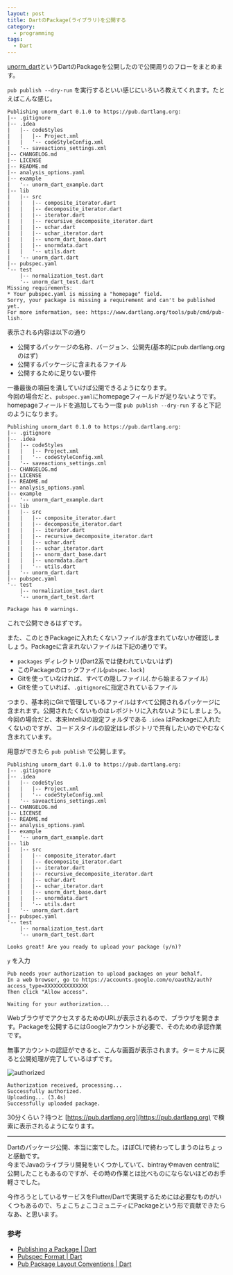 ```yaml
---
layout: post
title: DartのPackage(ライブラリ)を公開する
category:
  - programming
tags:
  - Dart
---
```


[unorm_dart](https://pub.dartlang.org/packages/unorm_dart)というDartのPackageを公開したので公開周りのフローをまとめます。

`pub publish --dry-run` を実行するといい感じにいろいろ教えてくれます。たとえばこんな感じ。

```
Publishing unorm_dart 0.1.0 to https://pub.dartlang.org:
|-- .gitignore
|-- .idea
|   |-- codeStyles
|   |   |-- Project.xml
|   |   '-- codeStyleConfig.xml
|   '-- saveactions_settings.xml
|-- CHANGELOG.md
|-- LICENSE
|-- README.md
|-- analysis_options.yaml
|-- example
|   '-- unorm_dart_example.dart
|-- lib
|   |-- src
|   |   |-- composite_iterator.dart
|   |   |-- decomposite_iterator.dart
|   |   |-- iterator.dart
|   |   |-- recursive_decomposite_iterator.dart
|   |   |-- uchar.dart
|   |   |-- uchar_iterator.dart
|   |   |-- unorm_dart_base.dart
|   |   |-- unormdata.dart
|   |   '-- utils.dart
|   '-- unorm_dart.dart
|-- pubspec.yaml
'-- test
    |-- normalization_test.dart
    '-- unorm_dart_test.dart
Missing requirements:
* Your pubspec.yaml is missing a "homepage" field.
Sorry, your package is missing a requirement and can't be published yet.
For more information, see: https://www.dartlang.org/tools/pub/cmd/pub-lish.
```

表示される内容は以下の通り

- 公開するパッケージの名称、バージョン、公開先(基本的にpub.dartlang.orgのはず)
- 公開するパッケージに含まれるファイル
- 公開するために足りない要件

一番最後の項目を潰していけば公開できるようになります。  
今回の場合だと、`pubspec.yaml`にhomepageフィールドが足りないようです。homepageフィールドを追加してもう一度 `pub publish --dry-run` すると下記のようになります。

```
Publishing unorm_dart 0.1.0 to https://pub.dartlang.org:
|-- .gitignore
|-- .idea
|   |-- codeStyles
|   |   |-- Project.xml
|   |   '-- codeStyleConfig.xml
|   '-- saveactions_settings.xml
|-- CHANGELOG.md
|-- LICENSE
|-- README.md
|-- analysis_options.yaml
|-- example
|   '-- unorm_dart_example.dart
|-- lib
|   |-- src
|   |   |-- composite_iterator.dart
|   |   |-- decomposite_iterator.dart
|   |   |-- iterator.dart
|   |   |-- recursive_decomposite_iterator.dart
|   |   |-- uchar.dart
|   |   |-- uchar_iterator.dart
|   |   |-- unorm_dart_base.dart
|   |   |-- unormdata.dart
|   |   '-- utils.dart
|   '-- unorm_dart.dart
|-- pubspec.yaml
'-- test
    |-- normalization_test.dart
    '-- unorm_dart_test.dart

Package has 0 warnings.
```

これで公開できるはずです。

また、このときPackageに入れたくないファイルが含まれていないか確認しましょう。Packageに含まれないファイルは下記の通りです。

- `packages` ディレクトリ(Dart2系では使われていないはず)
- このPackageのロックファイル(`pubspec.lock`)
- Gitを使っていなければ、すべての隠しファイル(`.`から始まるファイル)
- Gitを使っていれば、`.gitignore`に指定されているファイル


つまり、基本的にGitで管理しているファイルはすべて公開されるパッケージに含まれます。公開されたくないものはレポジトリに入れないようにしましょう。  
今回の場合だと、本来IntelliJの設定フォルダである `.idea` はPackageに入れたくないのですが、コードスタイルの設定はレポジトリで共有したいのでやむなく含まれています。

用意ができたら `pub publish` で公開します。

```
Publishing unorm_dart 0.1.0 to https://pub.dartlang.org:
|-- .gitignore
|-- .idea
|   |-- codeStyles
|   |   |-- Project.xml
|   |   '-- codeStyleConfig.xml
|   '-- saveactions_settings.xml
|-- CHANGELOG.md
|-- LICENSE
|-- README.md
|-- analysis_options.yaml
|-- example
|   '-- unorm_dart_example.dart
|-- lib
|   |-- src
|   |   |-- composite_iterator.dart
|   |   |-- decomposite_iterator.dart
|   |   |-- iterator.dart
|   |   |-- recursive_decomposite_iterator.dart
|   |   |-- uchar.dart
|   |   |-- uchar_iterator.dart
|   |   |-- unorm_dart_base.dart
|   |   |-- unormdata.dart
|   |   '-- utils.dart
|   '-- unorm_dart.dart
|-- pubspec.yaml
'-- test
    |-- normalization_test.dart
    '-- unorm_dart_test.dart

Looks great! Are you ready to upload your package (y/n)?
```

`y` を入力

```
Pub needs your authorization to upload packages on your behalf.
In a web browser, go to https://accounts.google.com/o/oauth2/auth?access_type=XXXXXXXXXXXXXX
Then click "Allow access".

Waiting for your authorization...
```

WebブラウザでアクセスするためのURLが表示されるので、ブラウザを開きます。Packageを公開するにはGoogleアカウントが必要で、そのための承認作業です。

無事アカウントの認証ができると、こんな画面が表示されます。ターミナルに戻ると公開処理が完了しているはずです。

![authorized](https://lh3.googleusercontent.com/fnNkbwhsAV9gfc2p8AdvDclZYGzWuCwIdkiBFI7-hjCusG45S6LWbmVS2dUxjHTImSDmW8aQ6Lzy8PZ-s_9G7tcRd3_ryL7cW_FtCvb00663yjliPfOfZ5OsvgvvvJhPx9Cd7ICxNLZI4Ygx8ciVrH-WUJtWcOZ9OU7H2cFFpqeSRyya9zEXdjRyALCdM1QFFBS6hS4AgIP4ZNHHhh9tnPHDXwQvaptRj2TqJTq85DG6jLJwy1TWHIP_zdKjxq7CwyZZftzQxwYbFQJB6kRnnc2quVPCMj136cMJwvdcmcNxwyizfoAbiCvsYDlTMp9GnsaSD6g8dzPot-aB54-I1LYWT1xAv5dT8s_aYXUBIQF2VwmxyRJf0_nXYkOFcWk1XF3IIpWbhL__Sse7IKbN204sflXXIi3MkwmYuo2mFmYjSrpts52E_CWNExrIhotZAKEZ9nkBtqpWnSaUM2cyl_Nv37W3iZNlI72yXVXIwDokU0D9caYgpOX6C5NQ69B1d7e15NcVpfZaU_Q24XYOP2Tj_EiSL-vEJbLaHDXX0wh2Dbhj2XGfmqBV34LgjJLH9gyM2CXvFKcACxMV_831O01qLrRFnBZnsDhHKiOylPGZQmAXOOxKRjnzdslKCFk73_qmBqDTh9cCCyTm3nHQpNPvPfGEO0Zo2unV7dZyRf38sPpXPdkz9g=w900)

```
Authorization received, processing...
Successfully authorized.
Uploading... (3.4s)
Successfully uploaded package.
```

30分くらい？待つと [https://pub.dartlang.org](https://pub.dartlang.org) で検索に表示されるようになります。

---

Dartのパッケージ公開、本当に楽でした。ほぼCLIで終わってしまうのはちょっと感動です。  
今までJavaのライブラリ開発をいくつかしていて、bintrayやmaven centralに公開したこともあるのですが、その時の作業とは比べものにならないほどのお手軽さでした。

今作ろうとしているサービスをFlutter/Dartで実現するためには必要なものがいくつもあるので、ちょこちょこコミュニティにPackageという形で貢献できたらなあ、と思います。


### 参考
- [Publishing a Package \| Dart](https://www.dartlang.org/tools/pub/publishing)
- [Pubspec Format \| Dart](https://www.dartlang.org/tools/pub/pubspec)
- [Pub Package Layout Conventions \| Dart](https://www.dartlang.org/tools/pub/package-layout)
